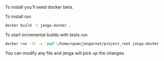 To install you'll need docker beta.

To install run 
```bash
docker build -t jenga-docker .
```

To start incremental builds with tests run
```bash
docker run -ti -v `pwd`:/home/opam/jengaroot/project_root jenga-docker sudo '/home/opam/.opam/4.02.3/bin/jenga' -progress -P ./project_root/.runtest
```

You can modify any file and jenga will pick up the changes.
